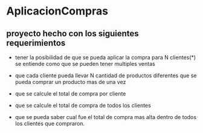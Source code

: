 # AplicacionCompras
## proyecto hecho con los siguientes requerimientos

- tener la posibilidad de que se pueda aplicar la compra para N clientes(*)
    se entiende como que se pueden tener multiples ventas

- que cada cliente pueda llevar N cantidad de productos diferentes
    que se pueda comprar un producto mas de una vez

- que se calcule el total de compra por cliente

- que se calcule el total de compra de todos los clientes

- que se pueda saber cual fue el total de  compra mas alta dentro de todos los clientes que compraron.<!--  -->